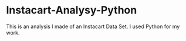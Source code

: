 # Instacart-Analysy-Python
This is an analysis I made of an Instacart Data Set. I used Python for my work.
